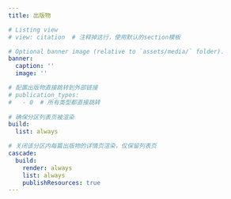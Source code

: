 ```yaml
---
title: 出版物

# Listing view
# view: citation  # 注释掉这行，使用默认的section模板

# Optional banner image (relative to `assets/media/` folder).
banner:
  caption: ''
  image: ''

# 配置出版物直接跳转到外部链接
# publication_types:
#   - 0  # 所有类型都直接跳转
  
# 确保分区列表页被渲染
build:
  list: always

# 关闭该分区内每篇出版物的详情页渲染，仅保留列表页
cascade:
  build:
    render: always
    list: always
    publishResources: true
---
```

